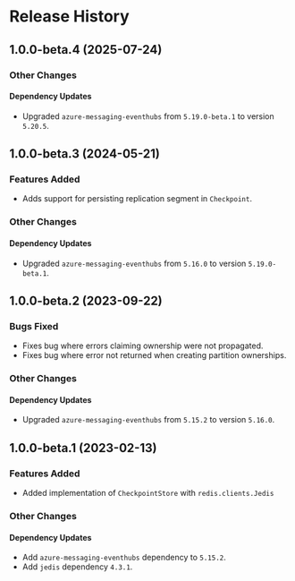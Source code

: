 # Release History

## 1.0.0-beta.4 (2025-07-24)

### Other Changes

#### Dependency Updates

- Upgraded `azure-messaging-eventhubs` from `5.19.0-beta.1` to version `5.20.5`.

## 1.0.0-beta.3 (2024-05-21)

### Features Added

- Adds support for persisting replication segment in `Checkpoint`.

### Other Changes

#### Dependency Updates

- Upgraded `azure-messaging-eventhubs` from `5.16.0` to version `5.19.0-beta.1`.

## 1.0.0-beta.2 (2023-09-22)

### Bugs Fixed

- Fixes bug where errors claiming ownership were not propagated.
- Fixes bug where error not returned when creating partition ownerships.

### Other Changes

#### Dependency Updates

- Upgraded `azure-messaging-eventhubs` from `5.15.2` to version `5.16.0`.

## 1.0.0-beta.1 (2023-02-13)

### Features Added

- Added implementation of `CheckpointStore` with `redis.clients.Jedis`

### Other Changes

#### Dependency Updates

- Add `azure-messaging-eventhubs` dependency to `5.15.2`.
- Add `jedis` dependency `4.3.1`.
